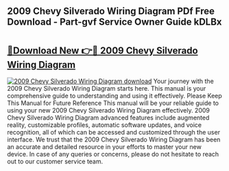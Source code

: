 ## 2009 Chevy Silverado Wiring Diagram PDf Free Download - Part-gvf Service Owner Guide kDLBx

# <h2><a href="http://dfknvq.blite.top/?on=2009+Chevy+Silverado+Wiring+Diagram">🔗Download New 👉🔴 2009 Chevy Silverado Wiring Diagram</a></h2>

[![2009 Chevy Silverado Wiring Diagram download](https://i.imgur.com/lujVjoI.png)](http://dfknvq.blite.top/?on=2009+Chevy+Silverado+Wiring+Diagram)
Your journey with the 2009 Chevy Silverado Wiring Diagram starts here. This manual is your comprehensive guide to understanding and using it effectively. Please Keep This Manual for Future Reference This manual will be your reliable guide to using your new 2009 Chevy Silverado Wiring Diagram effectively. 2009 Chevy Silverado Wiring Diagram advanced features include augmented reality, customizable profiles, automatic software updates, and voice recognition, all of which can be accessed and customized through the user interface. We trust that the 2009 Chevy Silverado Wiring Diagram has been an accurate and detailed resource in your efforts to master your new device. In case of any queries or concerns, please do not hesitate to reach out to our customer service team.
